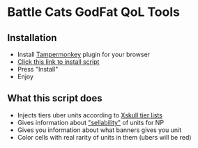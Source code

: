 # Battle Cats GodFat QoL Tools

## Installation

- Install [Tampermonkey](https://www.tampermonkey.net/) plugin for your browser
- [Click this link to install script](https://raw.githubusercontent.com/vtvz/bc-godfat-qol/master/dist/godfat.user.js)
- Press "Install"
- Enjoy

## What this script does

- Injects tiers uber units according to [Xskull tier lists](https://docs.google.com/document/u/0/d/10jGnHCqKcaVoQ6uPxohy57YKhQUjo20H_ddVXzSot3I)
- Gives information about ["sellability"](https://imgur.com/a/np-charts-9rAfl93) of units for NP
- Gives you information about what banners gives you unit
- Color cells with real rarity of units in them (ubers will be red)
